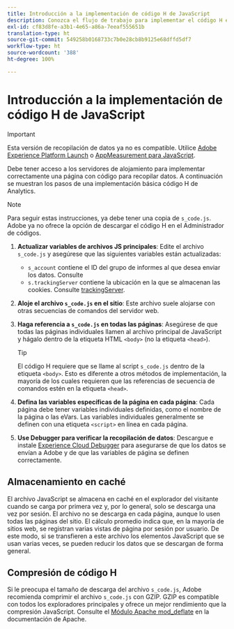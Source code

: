 ```yaml
---
title: Introducción a la implementación de código H de JavaScript
description: Conozca el flujo de trabajo para implementar el código H en su sitio.
exl-id: cf83d8fe-a3b1-4e65-a86a-7eeaf555651b
translation-type: ht
source-git-commit: 549258b0168733c7b0e28cb8b9125e68dffd5df7
workflow-type: ht
source-wordcount: '388'
ht-degree: 100%

---
```


# Introducción a la implementación de código H de JavaScript

>[!IMPORTANT]
>
>Esta versión de recopilación de datos ya no es compatible. Utilice [Adobe Experience Platform Launch](../../launch/overview.md) o [AppMeasurement para JavaScript](../overview.md).

Debe tener acceso a los servidores de alojamiento para implementar correctamente una página con código para recopilar datos. A continuación se muestran los pasos de una implementación básica código H de Analytics.

>[!NOTE]
>
>Para seguir estas instrucciones, ya debe tener una copia de `s_code.js`. Adobe ya no ofrece la opción de descargar el código H en el Administrador de códigos.

1. **Actualizar variables de archivos JS principales**: Edite el archivo `s_code.js` y asegúrese que las siguientes variables están actualizadas:
   * `s_account` contiene el ID del grupo de informes al que desea enviar los datos. Consulte
   * `s.trackingServer` contiene la ubicación en la que se almacenan las cookies. Consulte [trackingServer](../../vars/config-vars/trackingserver.md).
1. **Aloje el archivo `s_code.js` en el sitio**: Este archivo suele alojarse con otras secuencias de comandos del servidor web.
1. **Haga referencia a `s_code.js` en todas las páginas**: Asegúrese de que todas las páginas individuales llamen al archivo principal de JavaScript y hágalo dentro de la etiqueta HTML `<body>` (no la etiqueta `<head>`).

   >[!TIP]
   >
   >El código H requiere que se llame al script `s_code.js` dentro de la etiqueta `<body>`. Esto es diferente a otros métodos de implementación, la mayoría de los cuales requieren que las referencias de secuencia de comandos estén en la etiqueta `<head>`.
1. **Defina las variables específicas de la página en cada página**: Cada página debe tener variables individuales definidas, como el nombre de la página o las eVars. Las variables individuales generalmente se definen con una etiqueta `<script>` en línea en cada página.
1. **Use Debugger para verificar la recopilación de datos**: Descargue e instale [Experience Cloud Debugger](../../validate/debugger.md) para asegurarse de que los datos se envían a Adobe y de que las variables de página se definen correctamente.

## Almacenamiento en caché

El archivo JavaScript se almacena en caché en el explorador del visitante cuando se carga por primera vez y, por lo general, solo se descarga una vez por sesión. El archivo no se descarga en cada página, aunque lo usen todas las páginas del sitio. El cálculo promedio indica que, en la mayoría de sitios web, se registran varias vistas de página por sesión por usuario. De este modo, si se transfieren a este archivo los elementos JavaScript que se usan varias veces, se pueden reducir los datos que se descargan de forma general.

## Compresión de código H

Si le preocupa el tamaño de descarga del archivo `s_code.js`, Adobe recomienda comprimir el archivo `s_code.js` con GZIP. GZIP es compatible con todos los exploradores principales y ofrece un mejor rendimiento que la compresión JavaScript. Consulte el [Módulo Apache mod_deflate](http://httpd.apache.org/docs/current/mod/mod_deflate.html) en la documentación de Apache.
